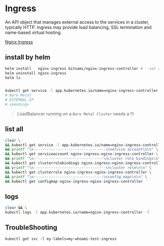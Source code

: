 # Ingress
An API object that manages external access to the services in a cluster, typically HTTP.
Ingress may provide load balancing, SSL termination and name-based virtual hosting.


[Nginx Ingress](https://github.com/nginxinc/kubernetes-ingress)


## install by helm
```bash
helm install   nginx-ingress bitnami/nginx-ingress-controller # --set rbac.create=true
helm uninstall nginx-ingress
helm ls


kubectl get service -l app.kubernetes.io/name=nginx-ingress-controller
# Bare Metal
# EXTERNAL-IP 
# <pending>
```

> LoadBalancer running on a `Bare Metal Cluster` needs a !!! 


## list all
```bash
clear \
&& kubectl get service -l app.kubernetes.io/name=nginx-ingress-controller \
&& printf "\n---------------------------------\nservice account\n\n" \
&& kubectl get serviceaccount nginx-ingress-nginx-ingress-controller \
&& printf "\n--------------------------------\ncluster role bindings\n\n" \
&& kubectl get clusterrolebindings nginx-ingress-nginx-ingress-controller \
&& printf "\n---------------------------------\ncluster role\n\n" \
&& kubectl get clusterrole nginx-ingress-nginx-ingress-controller \
&& printf "\n--------------------------------\nconfig maps\n\n" \
&& kubectl get configmap nginx-ingress-nginx-ingress-controller
```


## logs
```bash
clear && \
kubectl logs -l app.kubernetes.io/name=nginx-ingress-controller -f
```


## TroubleShooting
```txt
kubectl get svc -l my-labels=my-whoami-test-ingress
```
